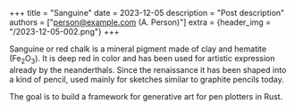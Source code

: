 +++
title = "Sanguine"
date = 2023-12-05
description = "Post description"
authors = ["person@example.com (A. Person)"]
extra = {header_img = "/2023-12-05-002.png"}
+++

Sanguine or red chalk is a mineral pigment made of clay and hematite (Fe<sub>2</sub>O<sub>3</sub>). It is deep red in color and has been used for artistic expression already by the neanderthals. Since the renaissance it has been shaped into a kind of pencil, used mainly for sketches similar to graphite pencils today.

The goal is to build a framework for generative art for pen plotters in Rust.